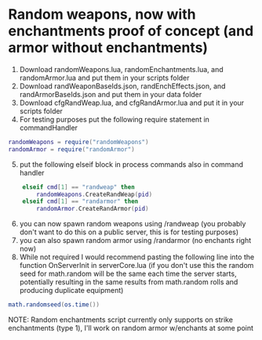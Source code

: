 # Random weapons, now with enchantments proof of concept (and armor without enchantments)
1. Download randomWeapons.lua, randomEnchantments.lua, and randomArmor.lua and put them in your scripts folder
2. Download randWeaponBaseIds.json, randEnchEffects.json, and randArmorBaseIds.json and put them in your data folder
3. Download cfgRandWeap.lua, and cfgRandArmor.lua and put it in your scripts folder
4. For testing purposes put the following require statement in commandHandler
```lua
randomWeapons = require("randomWeapons")
randomArmor = require("randomArmor")
```
5. put the following elseif block in process commands also in command handler
```lua
	elseif cmd[1] == "randweap" then
		randomWeapons.CreateRandWeap(pid)
	elseif cmd[1] == "randarmor" then
		randomArmor.CreateRandArmor(pid)
```
6. you can now spawn random weapons using /randweap (you probably don't want to do this on a public server, this is for testing purposes)
7. you can also spawn random armor using /randarmor (no enchants right now)
8. While not required I would recommend pasting the following line into the function OnServerInit in serverCore.lua (if you don't use this the random seed for math.random will be the same each time the server starts, potentially resulting in the same results from math.random rolls and producing duplicate equipment)
```lua
math.randomseed(os.time())
```

NOTE: Random enchantments script currently only supports on strike enchantments (type 1), I'll work on random armor w/enchants at some point
